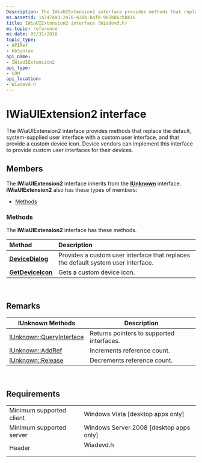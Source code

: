 ```yaml
---
Description: The IWiaUIExtension2 interface provides methods that replace the default, system-supplied user interface with a custom user interface, and that provide a custom device icon.
ms.assetid: 1a747ea3-2476-438b-baf0-903b86cbbb16
title: IWiaUIExtension2 interface (Wiadevd.h)
ms.topic: reference
ms.date: 05/31/2018
topic_type: 
- APIRef
- kbSyntax
api_name: 
- IWiaUIExtension2
api_type: 
- COM
api_location: 
- Wiadevd.h
---
```


# IWiaUIExtension2 interface

The IWiaUIExtension2 interface provides methods that replace the default, system-supplied user interface with a custom user interface, and that provide a custom device icon. Device vendors can implement this interface to provide custom user interfaces for their devices.

## Members

The **IWiaUIExtension2** interface inherits from the [**IUnknown**](https://msdn.microsoft.com/library/ms680509(v=VS.85).aspx) interface. **IWiaUIExtension2** also has these types of members:

-   [Methods](#methods)

### Methods

The **IWiaUIExtension2** interface has these methods.



| Method                                                       | Description                                                                                  |
|:-------------------------------------------------------------|:---------------------------------------------------------------------------------------------|
| [**DeviceDialog**](-wia-iwiauiextension2-devicedialog.md)   | Provides a custom user interface that replaces the default system user interface.<br/> |
| [**GetDeviceIcon**](-wia-iwiauiextension2-getdeviceicon.md) | Gets a custom device icon.<br/>                                                        |



 

## Remarks



| IUnknown Methods                                        | Description                               |
|---------------------------------------------------------|-------------------------------------------|
| [IUnknown::QueryInterface](https://msdn.microsoft.com/library/ms682521(v=VS.85).aspx) | Returns pointers to supported interfaces. |
| [IUnknown::AddRef](https://msdn.microsoft.com/library/ms691379(v=VS.85).aspx)                 | Increments reference count.               |
| [IUnknown::Release](https://msdn.microsoft.com/library/ms682317(v=VS.85).aspx)               | Decrements reference count.               |



 

## Requirements



|                                     |                                                                                      |
|-------------------------------------|--------------------------------------------------------------------------------------|
| Minimum supported client<br/> | Windows Vista \[desktop apps only\]<br/>                                       |
| Minimum supported server<br/> | Windows Server 2008 \[desktop apps only\]<br/>                                 |
| Header<br/>                   | <dl> <dt>Wiadevd.h</dt> </dl> |



 

 




